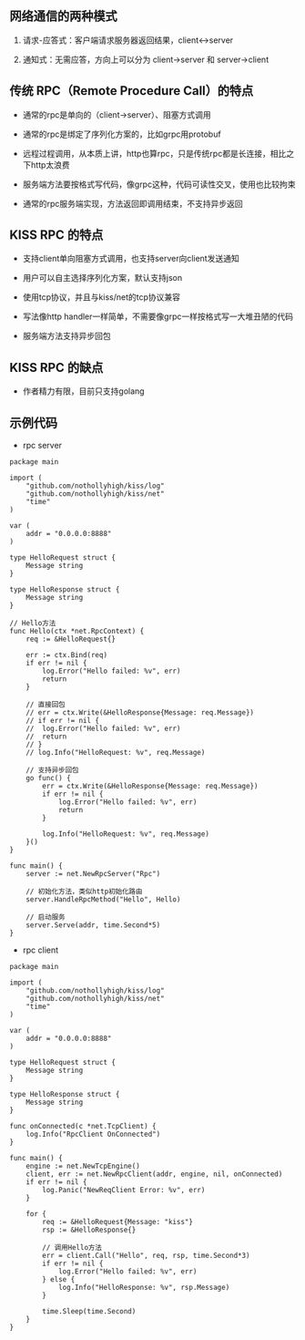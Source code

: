 ## 网络通信的两种模式

1. 请求-应答式：客户端请求服务器返回结果，client<->server

2. 通知式：无需应答，方向上可以分为 client->server 和 server->client


## 传统 RPC（Remote Procedure Call）的特点

- 通常的rpc是单向的（client->server）、阻塞方式调用

- 通常的rpc是绑定了序列化方案的，比如grpc用protobuf

- 远程过程调用，从本质上讲，http也算rpc，只是传统rpc都是长连接，相比之下http太浪费

- 服务端方法要按格式写代码，像grpc这种，代码可读性交叉，使用也比较拘束

- 通常的rpc服务端实现，方法返回即调用结束，不支持异步返回


## KISS RPC 的特点

- 支持client单向阻塞方式调用，也支持server向client发送通知

- 用户可以自主选择序列化方案，默认支持json

- 使用tcp协议，并且与kiss/net的tcp协议兼容

- 写法像http handler一样简单，不需要像grpc一样按格式写一大堆丑陋的代码

- 服务端方法支持异步回包


## KISS RPC 的缺点

- 作者精力有限，目前只支持golang


## 示例代码

- rpc server

```golang
package main

import (
	"github.com/nothollyhigh/kiss/log"
	"github.com/nothollyhigh/kiss/net"
	"time"
)

var (
	addr = "0.0.0.0:8888"
)

type HelloRequest struct {
	Message string
}

type HelloResponse struct {
	Message string
}

// Hello方法
func Hello(ctx *net.RpcContext) {
	req := &HelloRequest{}

	err := ctx.Bind(req)
	if err != nil {
		log.Error("Hello failed: %v", err)
		return
	}

	// 直接回包
	// err = ctx.Write(&HelloResponse{Message: req.Message})
	// if err != nil {
	// 	log.Error("Hello failed: %v", err)
	// 	return
	// }
	// log.Info("HelloRequest: %v", req.Message)

	// 支持异步回包
	go func() {
		err = ctx.Write(&HelloResponse{Message: req.Message})
		if err != nil {
			log.Error("Hello failed: %v", err)
			return
		}

		log.Info("HelloRequest: %v", req.Message)
	}()
}

func main() {
	server := net.NewRpcServer("Rpc")

	// 初始化方法，类似http初始化路由
	server.HandleRpcMethod("Hello", Hello)

	// 启动服务
	server.Serve(addr, time.Second*5)
}
```

- rpc client

```golang
package main

import (
	"github.com/nothollyhigh/kiss/log"
	"github.com/nothollyhigh/kiss/net"
	"time"
)

var (
	addr = "0.0.0.0:8888"
)

type HelloRequest struct {
	Message string
}

type HelloResponse struct {
	Message string
}

func onConnected(c *net.TcpClient) {
	log.Info("RpcClient OnConnected")
}

func main() {
	engine := net.NewTcpEngine()
	client, err := net.NewRpcClient(addr, engine, nil, onConnected)
	if err != nil {
		log.Panic("NewReqClient Error: %v", err)
	}

	for {
		req := &HelloRequest{Message: "kiss"}
		rsp := &HelloResponse{}

		// 调用Hello方法
		err = client.Call("Hello", req, rsp, time.Second*3)
		if err != nil {
			log.Error("Hello failed: %v", err)
		} else {
			log.Info("HelloResponse: %v", rsp.Message)
		}

		time.Sleep(time.Second)
	}
}
```